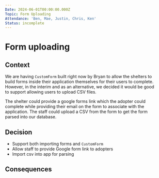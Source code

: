 ```yaml
---
Date: 2024-06-01T00:00:00.000Z
Topic: Form Uploading
Attendance: 'Ben, Mae, Justin, Chris, Ken'
Status: incomplete
---
```

# Form uploading

## Context

We are having `CustomForm` built right now by Bryan to allow the shelters to build forms inside their application themselves for their users to complete. However, in the interim and as an alternative, we decided it would be good to support allowing users to upload CSV files.

The shelter could provide a google forms link which the adopter could complete while providing their email on the form to associate with the application. The staff could upload a CSV from the form to get the form parsed into our database.

## Decision

- Support both importing forms and `CustomForm`
- Allow staff to provide Google form link to adopters
- Import csv into app for parsing

## Consequences

